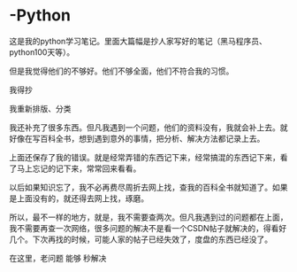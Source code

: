 # -Python

这是我的python学习笔记。里面大篇幅是抄人家写好的笔记（黑马程序员、python100天等）。



但是我觉得他们的不够好。他们不够全面，他们不符合我的习惯。



我得抄



我重新排版、分类



我还补充了很多东西。但凡我遇到一个问题，他们的资料没有，我就会补上去。就好像在写百科全书，想到遇到意外的事情，把分析、解决方法都记录上去。



上面还保存了我的错误。就是经常弄错的东西记下来，经常搞混的东西记下来，看了马上忘记的记下来，常常回来看看。



以后如果知识忘了，我不必再费尽周折去网上找，查我的百科全书就知道了。如果是上面没有的，就还得去网上找，琢磨。



所以，最不一样的地方，就是，我不需要查两次。但凡我遇到过的问题都在上面，我不需要再查一次网络，很多问题的解决不是看一个CSDN帖子就解决的，得看好几个。下次再找的时候，可能人家的帖子已经失效了，度盘的东西已经没了。



在这里，老问题   能够    秒解决
